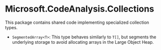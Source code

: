 ﻿# Microsoft.CodeAnalysis.Collections

This package contains shared code implementing specialized collection types.

* `SegmentedArray<T>`: This type behaves similarly to `T[]`, but segments the underlying storage to avoid allocating arrays in the Large Object Heap.
